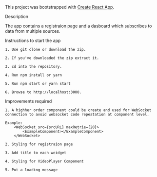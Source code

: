 This project was bootstrapped with [Create React App](https://github.com/facebook/create-react-app).

Description

The app contains a registraion page and a dasboard which subscribes to data from multiple sources.

Instructions to start the app

    1. Use git clone or download the zip.
    
    2. If you've downloaded the zip extract it.
    
    3. cd into the repository.
    
    4. Run npm install or yarn
    
    5. Run npm start or yarn start
    
    6. Browse to http://localhost:3000.

Improvements required

    1. A highher order component could be create and used for WebSocket connection to avoid websocket code repeatation at component level.
    
    Example: 
        <WebSocket src={srcURL} maxRetrie={20}>
            <ExampleComponent></ExampleComponent>
        </WebSocket>
        
    2. Styling for registraion page
    
    3. Add title to each weidget
    
    4. Styling for VideoPlayer Component
    
    5. Put a loading message
    
